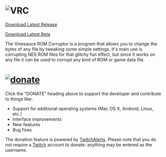 ![VRC](http://rikerz.github.io/VRC/images/vrc.png)
===
[Download Latest Release](http://github.com/Rikerz/VRC/raw/master/bin/Vinesauce%20ROM%20Corruptor%20v1.1.0.zip)

[Download Latest Beta](http://github.com/Rikerz/VRC/raw/master/bin/Vinesauce%20ROM%20Corruptor%20v1.2.1%20\(Beta\).zip)

The Vinesauce ROM Corruptor is a program that allows you to change the bytes of any file by tweaking some simple settings.
It's main use is corrupting NES ROM files for that glitchy fun effect, but since it works on any file it can be used to corrupt any kind of ROM or game data file.

[![donate](http://rikerz.github.io/VRC/images/donate.png)](https://www.twitchalerts.com/donate/rikerz)
===

Click the "DONATE" heading above to support the developer and contribute to things like:

* Support for additional operating systems (Mac OS X, Android, Linux, etc.)
* Interface improvements
* New features
* Bug fixes

The donation feature is powered by [TwitchAlerts](http://www.twitchalerts.com).
Please note that you do not require a [Twitch](http://www.twitch.tv) account to donate: anything may be entered as the username. 
